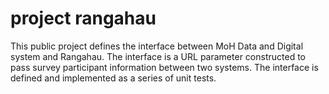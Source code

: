 # project rangahau
This public project defines the interface between MoH Data and Digital system and Rangahau. The interface is a URL parameter constructed to pass survey participant
information between two systems. The interface is defined and implemented as a series of unit tests.
